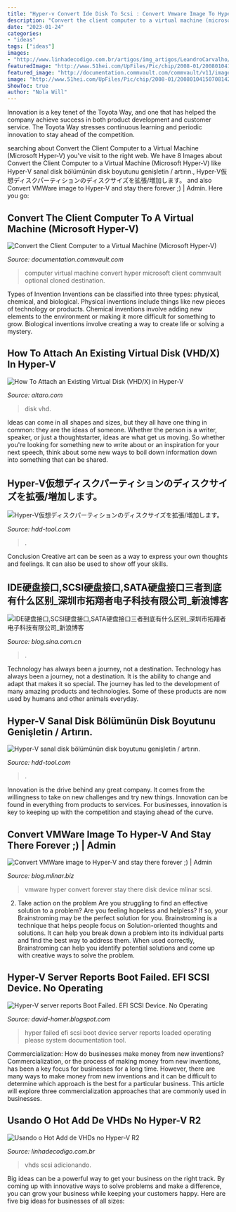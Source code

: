 ```yaml
---
title: "Hyper-v Convert Ide Disk To Scsi : Convert Vmware Image To Hyper-v And Stay There Forever ;)"
description: "Convert the client computer to a virtual machine (microsoft hyper-v)"
date: "2023-01-24"
categories:
- "ideas"
tags: ["ideas"]
images:
- "http://www.linhadecodigo.com.br/artigos/img_artigos/LeandroCarvalho/HotAddVHDs/image002.jpg"
featuredImage: "http://www.51hei.com/UpFiles/Pic/chip/2008-01/20080104150708142.gif"
featured_image: "http://documentation.commvault.com/commvault/v11/images/108967.png"
image: "http://www.51hei.com/UpFiles/Pic/chip/2008-01/20080104150708142.gif"
ShowToc: true
author: "Nola Will"
---
```



Innovation is a key tenet of the Toyota Way, and one that has helped the company achieve success in both product development and customer service. The Toyota Way stresses continuous learning and periodic innovation to stay ahead of the competition.

	

		
searching about Convert the Client Computer to a Virtual Machine (Microsoft Hyper-V) you've visit to the right web. We have 8 Images about Convert the Client Computer to a Virtual Machine (Microsoft Hyper-V) like Hyper-V sanal disk bölümünün disk boyutunu genişletin / artırın., Hyper-V仮想ディスクパーティションのディスクサイズを拡張/増加します。 and also Convert VMWare image to Hyper-V and stay there forever ;) | Admin. Here you go:
		
    
## Convert The Client Computer To A Virtual Machine (Microsoft Hyper-V)

<img loading=lazy src="http://documentation.commvault.com/commvault/v11/images/108967.png" onerror="this.onerror=null;this.src='https://tse3.mm.bing.net/th?id=OIP.CkJEwv-Y1Cb5WPiSvdyZ6gHaFt&amp;pid=15.1';" alt="Convert the Client Computer to a Virtual Machine (Microsoft Hyper-V)">

_Source: documentation.commvault.com_

>computer virtual machine convert hyper microsoft client commvault optional cloned destination. 

	

Types of Invention
Inventions can be classified into three types: physical, chemical, and biological. Physical inventions include things like new pieces of technology or products. Chemical inventions involve adding new elements to the environment or making it more difficult for something to grow. Biological inventions involve creating a way to create life or solving a mystery.

    
## How To Attach An Existing Virtual Disk (VHD/X) In Hyper-V

<img loading=lazy src="https://www.altaro.com/hyper-v/wp-content/uploads/2015/10/attach_ideoptions.png" onerror="this.onerror=null;this.src='https://tse3.mm.bing.net/th?id=OIP.vOm7YUCwsq1B2gf9XJRwhQHaDX&amp;pid=15.1';" alt="How To Attach an Existing Virtual Disk (VHD/X) in Hyper-V">

_Source: altaro.com_

>disk vhd. 

	

Ideas can come in all shapes and sizes, but they all have one thing in common: they are the ideas of someone. Whether the person is a writer, speaker, or just a thoughtstarter, ideas are what get us moving. So whether you're looking for something new to write about or an inspiration for your next speech, think about some new ways to boil down information down into something that can be shared.

    
## Hyper-V仮想ディスクパーティションのディスクサイズを拡張/増加します。

<img loading=lazy src="https://www.hdd-tool.com/ja/images/hyper-v/expand-virtual-disk-size-hyper-v.png" onerror="this.onerror=null;this.src='https://tse2.mm.bing.net/th?id=OIP.FZ0RS9j5BWuODyfwZTZFZwHaEk&amp;pid=15.1';" alt="Hyper-V仮想ディスクパーティションのディスクサイズを拡張/増加します。">

_Source: hdd-tool.com_

>. 

	

Conclusion
Creative art can be seen as a way to express your own thoughts and feelings. It can also be used to show off your skills.

    
## IDE硬盘接口,SCSI硬盘接口,SATA硬盘接口三者到底有什么区别_深圳市拓翔者电子科技有限公司_新浪博客

<img loading=lazy src="http://www.51hei.com/UpFiles/Pic/chip/2008-01/20080104150708142.gif" onerror="this.onerror=null;this.src='https://tse4.mm.bing.net/th?id=OIP.a5RYYTOs6F8uO5sf2ZSu-AHaEq&amp;pid=15.1';" alt="IDE硬盘接口,SCSI硬盘接口,SATA硬盘接口三者到底有什么区别_深圳市拓翔者电子科技有限公司_新浪博客">

_Source: blog.sina.com.cn_

>. 

	

Technology has always been a journey, not a destination.
Technology has always been a journey, not a destination. It is the ability to change and adapt that makes it so special. The journey has led to the development of many amazing products and technologies. Some of these products are now used by humans and other animals everyday.

    
## Hyper-V Sanal Disk Bölümünün Disk Boyutunu Genişletin / Artırın.

<img loading=lazy src="https://www.hdd-tool.com/tr/images/hyper-v/expand-virtual-disk-size-hyper-v_550.png" onerror="this.onerror=null;this.src='https://tse1.mm.bing.net/th?id=OIP.8ql7pRDkNQtHpdofNU2NOwHaEk&amp;pid=15.1';" alt="Hyper-V sanal disk bölümünün disk boyutunu genişletin / artırın.">

_Source: hdd-tool.com_

>. 

	

Innovation is the drive behind any great company. It comes from the willingness to take on new challenges and try new things. Innovation can be found in everything from products to services. For businesses, innovation is key to keeping up with the competition and staying ahead of the curve.

    
## Convert VMWare Image To Hyper-V And Stay There Forever ;) | Admin

<img loading=lazy src="http://blog.mlinar.biz/wp-content/uploads/2012/07/3.jpg" onerror="this.onerror=null;this.src='https://tse3.mm.bing.net/th?id=OIP.80f6p0b5V2cCh14DL0EGNAHaGf&amp;pid=15.1';" alt="Convert VMWare image to Hyper-V and stay there forever ;) | Admin">

_Source: blog.mlinar.biz_

>vmware hyper convert forever stay there disk device mlinar scsi. 

	

2. Take action on the problem
Are you struggling to find an effective solution to a problem? Are you feeling hopeless and helpless? If so, your Brainstroming may be the perfect solution for you. Brainstroming is a technique that helps people focus on Solution-oriented thoughts and solutions. It can help you break down a problem into its individual parts and find the best way to address them. When used correctly, Brainstroming can help you identify potential solutions and come up with creative ways to solve the problem.

    
## Hyper-V Server Reports Boot Failed. EFI SCSI Device. No Operating

<img loading=lazy src="https://2.bp.blogspot.com/-iqEcUDVQ7KQ/VGSawdNO19I/AAAAAAAAAiM/lyqx6p915ug/s1600/HyperVBootFailed.png" onerror="this.onerror=null;this.src='https://tse4.mm.bing.net/th?id=OIP.l9xTmV3O3FDaEIu1fyWRIwHaFi&amp;pid=15.1';" alt="Hyper-V server reports Boot Failed. EFI SCSI Device. No Operating">

_Source: david-homer.blogspot.com_

>hyper failed efi scsi boot device server reports loaded operating please system documentation tool. 

	

Commercialization: How do businesses make money from new inventions?
Commercialization, or the process of making money from new inventions, has been a key focus for businesses for a long time. However, there are many ways to make money from new inventions and it can be difficult to determine which approach is the best for a particular business. This article will explore three commercialization approaches that are commonly used in businesses.

    
## Usando O Hot Add De VHDs No Hyper-V R2

<img loading=lazy src="http://www.linhadecodigo.com.br/artigos/img_artigos/LeandroCarvalho/HotAddVHDs/image002.jpg" onerror="this.onerror=null;this.src='https://tse1.mm.bing.net/th?id=OIP.5JT00VO5Fvp6Q6hpB2dPMwHaG-&amp;pid=15.1';" alt="Usando o Hot Add de VHDs no Hyper-V R2">

_Source: linhadecodigo.com.br_

>vhds scsi adicionando. 

	

Big ideas can be a powerful way to get your business on the right track. By coming up with innovative ways to solve problems and make a difference, you can grow your business while keeping your customers happy. Here are five big ideas for businesses of all sizes: 

